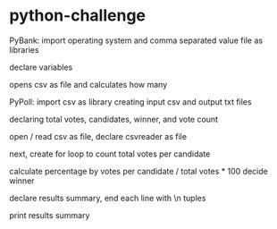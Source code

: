 # python-challenge

PyBank:
import operating system and comma separated value file as libraries

declare variables

opens csv as file and calculates how many 

PyPoll:
import csv as library
creating input csv and output txt files

declaring total votes, candidates, winner, and vote count

open / read csv as file, declare csvreader as file

next, create for loop to count total votes per candidate

calculate percentage by votes per candidate / total votes * 100
decide winner

declare results summary, end each line with \n tuples

print results summary
